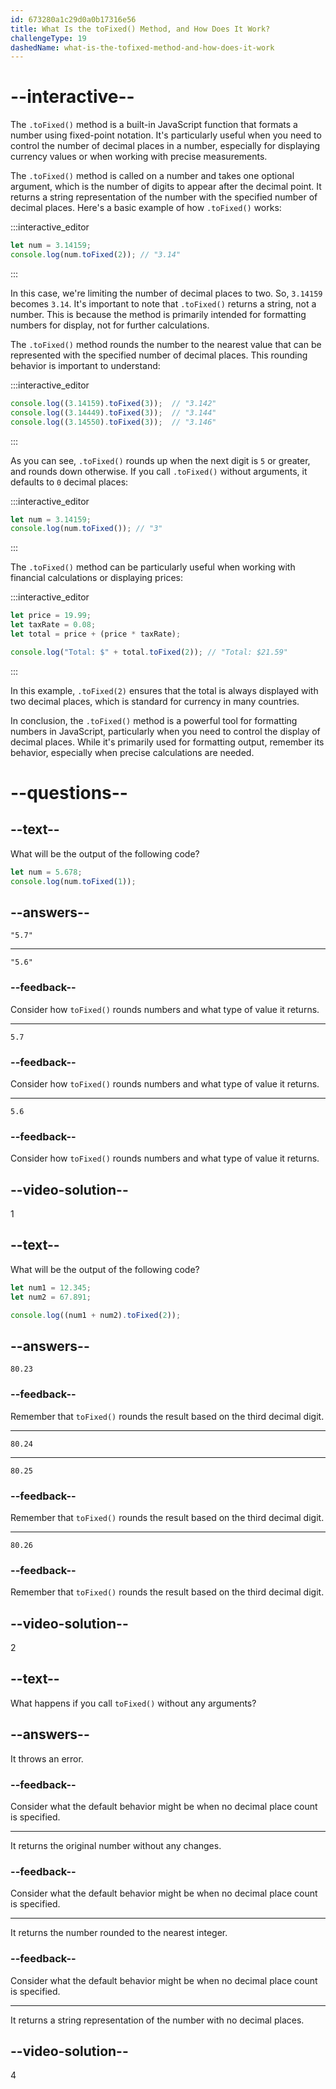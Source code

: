 ```yaml
---
id: 673280a1c29d0a0b17316e56
title: What Is the toFixed() Method, and How Does It Work?
challengeType: 19
dashedName: what-is-the-tofixed-method-and-how-does-it-work
---
```


# --interactive--

The `.toFixed()` method is a built-in JavaScript function that formats a number using fixed-point notation. It's particularly useful when you need to control the number of decimal places in a number, especially for displaying currency values or when working with precise measurements. 

The `.toFixed()` method is called on a number and takes one optional argument, which is the number of digits to appear after the decimal point. It returns a string representation of the number with the specified number of decimal places. Here's a basic example of how `.toFixed()` works:

:::interactive_editor

```js
let num = 3.14159;
console.log(num.toFixed(2)); // "3.14"
```

:::

In this case, we're limiting the number of decimal places to two. So, `3.14159` becomes `3.14`. It's important to note that `.toFixed()` returns a string, not a number. This is because the method is primarily intended for formatting numbers for display, not for further calculations.

The `.toFixed()` method rounds the number to the nearest value that can be represented with the specified number of decimal places. This rounding behavior is important to understand:

:::interactive_editor

```js
console.log((3.14159).toFixed(3));  // "3.142"
console.log((3.14449).toFixed(3));  // "3.144"
console.log((3.14550).toFixed(3));  // "3.146"
```

:::

As you can see, `.toFixed()` rounds up when the next digit is `5` or greater, and rounds down otherwise. If you call `.toFixed()` without arguments, it defaults to `0` decimal places:

:::interactive_editor

```js
let num = 3.14159;
console.log(num.toFixed()); // "3"
```

:::

The `.toFixed()` method can be particularly useful when working with financial calculations or displaying prices:

:::interactive_editor

```js
let price = 19.99;
let taxRate = 0.08;
let total = price + (price * taxRate);

console.log("Total: $" + total.toFixed(2)); // "Total: $21.59"
```

:::

In this example, `.toFixed(2)` ensures that the total is always displayed with two decimal places, which is standard for currency in many countries.

In conclusion, the `.toFixed()` method is a powerful tool for formatting numbers in JavaScript, particularly when you need to control the display of decimal places. While it's primarily used for formatting output, remember its behavior, especially when precise calculations are needed.

# --questions--

## --text--

What will be the output of the following code?

```js
let num = 5.678;
console.log(num.toFixed(1));
```

## --answers--

`"5.7"`

---

`"5.6"`

### --feedback--

Consider how `toFixed()` rounds numbers and what type of value it returns.

---

`5.7`

### --feedback--

Consider how `toFixed()` rounds numbers and what type of value it returns.

---

`5.6`

### --feedback--

Consider how `toFixed()` rounds numbers and what type of value it returns.

## --video-solution--

1

## --text--

What will be the output of the following code?

```js
let num1 = 12.345;
let num2 = 67.891;

console.log((num1 + num2).toFixed(2));
```

## --answers--

`80.23`

### --feedback--

Remember that `toFixed()` rounds the result based on the third decimal digit.

---

`80.24`

---

`80.25`

### --feedback--

Remember that `toFixed()` rounds the result based on the third decimal digit.

---

`80.26`

### --feedback--

Remember that `toFixed()` rounds the result based on the third decimal digit.

## --video-solution--

2

## --text--

What happens if you call `toFixed()` without any arguments?

## --answers--

It throws an error.

### --feedback--

Consider what the default behavior might be when no decimal place count is specified.

---

It returns the original number without any changes.

### --feedback--

Consider what the default behavior might be when no decimal place count is specified.

---

It returns the number rounded to the nearest integer.

### --feedback--

Consider what the default behavior might be when no decimal place count is specified.

---

It returns a string representation of the number with no decimal places.

## --video-solution--

4

